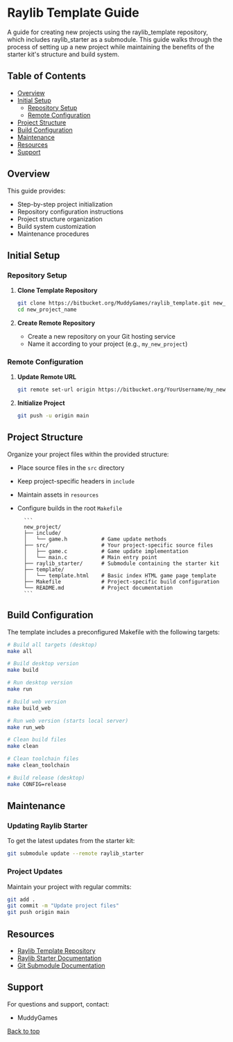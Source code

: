 # Raylib Template Guide <a name="raylib-template-guide"></a>

A guide for creating new projects using the raylib_template repository, which includes raylib_starter as a submodule. This guide walks through the process of setting up a new project while maintaining the benefits of the starter kit's structure and build system.

## Table of Contents

- [Overview](#overview)
- [Initial Setup](#initial-setup)
  - [Repository Setup](#repository-setup)
  - [Remote Configuration](#remote-configuration)
- [Project Structure](#project-structure)
- [Build Configuration](#build-configuration)
- [Maintenance](#maintenance)
- [Resources](#resources)
- [Support](#support)

## Overview <a name="overview"></a>

This guide provides:

- Step-by-step project initialization
- Repository configuration instructions
- Project structure organization
- Build system customization
- Maintenance procedures

## Initial Setup <a name="initial-setup"></a>

### Repository Setup <a name="repository-setup"></a>

1. **Clone Template Repository**
   ```bash
   git clone https://bitbucket.org/MuddyGames/raylib_template.git new_project_name
   cd new_project_name
   ```

2. **Create Remote Repository**
   - Create a new repository on your Git hosting service
   - Name it according to your project (e.g., `my_new_project`)

### Remote Configuration <a name="remote-configuration"></a>

1. **Update Remote URL**
   ```bash
   git remote set-url origin https://bitbucket.org/YourUsername/my_new_project.git
   ```

2. **Initialize Project**
   ```bash
   git push -u origin main
   ```

## Project Structure <a name="project-structure"></a>

Organize your project files within the provided structure:

- Place source files in the `src` directory
- Keep project-specific headers in `include`
- Maintain assets in `resources`
- Configure builds in the root `Makefile`

		```
		new_project/
		├── include/ 
		│   └── game.h           # Game update methods
		├── src/                 # Your project-specific source files
		│   ├── game.c           # Game update implementation
		│   └── main.c           # Main entry point
		├── raylib_starter/      # Submodule containing the starter kit
		├── template/
		│   └── template.html    # Basic index HTML game page template
		├── Makefile             # Project-specific build configuration
		└── README.md            # Project documentation
		```

## Build Configuration <a name="build-configuration"></a>

The template includes a preconfigured Makefile with the following targets:

```bash
# Build all targets (desktop)
make all

# Build desktop version
make build

# Run desktop version
make run

# Build web version
make build_web

# Run web version (starts local server)
make run_web

# Clean build files
make clean

# Clean toolchain files
make clean_toolchain

# Build release (desktop)
make CONFIG=release
```

## Maintenance <a name="maintenance"></a>

### Updating Raylib Starter

To get the latest updates from the starter kit:

```bash
git submodule update --remote raylib_starter
```

### Project Updates

Maintain your project with regular commits:

```bash
git add .
git commit -m "Update project files"
git push origin main
```

## Resources <a name="resources"></a>

- [Raylib Template Repository](https://bitbucket.org/MuddyGames/raylib_template)
- [Raylib Starter Documentation](https://bitbucket.org/MuddyGames/raylib_starter)
- [Git Submodule Documentation](https://git-scm.com/book/en/v2/Git-Tools-Submodules)

## Support <a name="support"></a>

For questions and support, contact:
- MuddyGames

[Back to top](#raylib-template-guide)